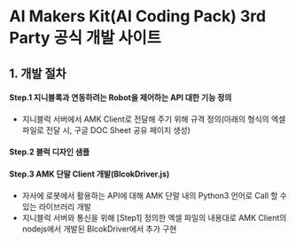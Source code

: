 # AI Makers Kit(AI Coding Pack) 3rd Party 공식 개발 사이트

## 1. 개발 절차
#### Step.1 지니블록과 연동하려는 Robot을 제어하는 API 대한 기능 정의

- 지니블럭 서버에서 AMK Client로 전달해 주기 위해 규격 정의(아래의 형식의 엑셀파일로 전달 시, 구글 DOC Sheet 공유 페이지 생성)

#### Step.2 블럭 디자인 샘플

#### Step.3 AMK 단말 Client 개발(BlcokDriver.js)
- 자사에 로봇에서 활용하는 API에 대해 AMK 단말 내의 Python3 언어로 Call 할 수 있는 라이브러리 개발
- 지니블럭 서버와 통신을 위해 [Step1] 정의한 엑셀 파일의 내용대로 AMK Client의 nodejs에서 개발된 BlcokDriver에서 추가 구현
